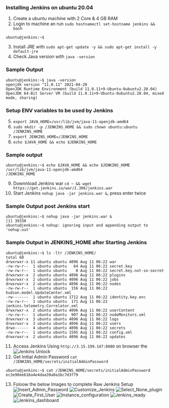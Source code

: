 ### Installing Jenkins on ubuntu 20.04
1. Create a ubuntu machine with 2 Core & 4 GB RAM
2. Login to machine an run `sudo hostnamectl set-hostname jenkins && bash`
```
ubuntu@jenkins:~$
```
3. Install JRE with `sudo apt-get update -y && sudo apt-get install -y default-jre`
4. Check Java version with `java -version`
### Sample Output
```
ubuntu@jenkins:~$ java -version
openjdk version "11.0.11" 2021-04-20
OpenJDK Runtime Environment (build 11.0.11+9-Ubuntu-0ubuntu2.20.04)
OpenJDK 64-Bit Server VM (build 11.0.11+9-Ubuntu-0ubuntu2.20.04, mixed mode, sharing)
```
### Setup ENV variables to be used by Jenkins
5. `export JAVA_HOME=/usr/lib/jvm/java-11-openjdk-amd64`
6. `sudo mkdir -p /JENKINS_HOME && sudo chown ubuntu:ubuntu /JENKINS_HOME`
7. `export JENKINS_HOME=/JENKINS_HOME`
8. `echo $JAVA_HOME && echo $JENKINS_HOME`
### Sample output
```
ubuntu@jenkins:~$ echo $JAVA_HOME && echo $JENKINS_HOME
/usr/lib/jvm/java-11-openjdk-amd64
/JENKINS_HOME
```
9. Downnload Jenkins war `cd ~ && wget https://get.jenkins.io/war/2.306/jenkins.war`
10. Start Jenkins `nohup java -jar jenkins.war &`, press enter twice
### Sample Output post Jenkins start
```
ubuntu@jenkins:~$ nohup java -jar jenkins.war &
[1] 39330
ubuntu@jenkins:~$ nohup: ignoring input and appending output to 'nohup.out'

```
### Sample Output in JENKINS_HOME after Starting Jenkins
```
ubuntu@jenkins:~$ ls -ltr /JENKINS_HOME/
total 60
drwxrwxr-x 11 ubuntu ubuntu 4096 Aug 11 06:22 war
-rw-rw-r--  1 ubuntu ubuntu   64 Aug 11 06:22 secret.key
-rw-rw-r--  1 ubuntu ubuntu    0 Aug 11 06:22 secret.key.not-so-secret
drwxrwxr-x  2 ubuntu ubuntu 4096 Aug 11 06:22 plugins
drwxrwxr-x  2 ubuntu ubuntu 4096 Aug 11 06:22 jobs
drwxrwxr-x  2 ubuntu ubuntu 4096 Aug 11 06:22 nodes
-rw-rw-r--  1 ubuntu ubuntu  156 Aug 11 06:22 hudson.model.UpdateCenter.xml
-rw-------  1 ubuntu ubuntu 1712 Aug 11 06:22 identity.key.enc
-rw-rw-r--  1 ubuntu ubuntu  171 Aug 11 06:22 jenkins.telemetry.Correlator.xml
drwxrwxr-x  2 ubuntu ubuntu 4096 Aug 11 06:22 userContent
-rw-rw-r--  1 ubuntu ubuntu  907 Aug 11 06:22 nodeMonitors.xml
drwxrwxr-x  3 ubuntu ubuntu 4096 Aug 11 06:22 logs
drwxrwxr-x  3 ubuntu ubuntu 4096 Aug 11 06:22 users
drwx------  4 ubuntu ubuntu 4096 Aug 11 06:22 secrets
-rw-rw-r--  1 ubuntu ubuntu 1595 Aug 11 06:22 config.xml
drwxrwxr-x  2 ubuntu ubuntu 4096 Aug 11 06:22 updates
```
11. Access Jenkins Using `http://3.15.199.147:8080` on browser the 
![Jenkins Unlock](https://github.com/kul-samples/jenkins/blob/main/1_Unlock%20Jenkins.PNG?raw=true)
12. Get Initial Admin Password `cat /JENKINS_HOME/secrets/initialAdminPassword`
```
ubuntu@jenkins:~$ cat /JENKINS_HOME/secrets/initialAdminPassword
ec3e90ee616a4e4daa39a0a1bc7d3f79
```
13. Foloow the below Images to complete Raw Jenkins Setup
![Insert_Admin_Password](https://github.com/kul-samples/jenkins/blob/main/2_Insert_admin_password.PNG?raw=true)
![Customize_Jenkins](https://github.com/kul-samples/jenkins/blob/main/3_Customize%20Jenkins.PNG?raw=true)
![Select_None_plugin](https://github.com/kul-samples/jenkins/blob/main/4_Select_Plugins.PNG?raw=true)
![Create_First_User](https://github.com/kul-samples/jenkins/blob/main/5_create_first_user.PNG?raw=true)
![Instance_configuration](https://github.com/kul-samples/jenkins/blob/main/6_instance_configuration.PNG?raw=true)
![Jenkins_ready](https://github.com/kul-samples/jenkins/blob/main/7_jenkins_ready.PNG?raw=true)
![Jenkins_dashboard](https://github.com/kul-samples/jenkins/blob/main/8_Jenkins_dashboard.PNG?raw=true)
